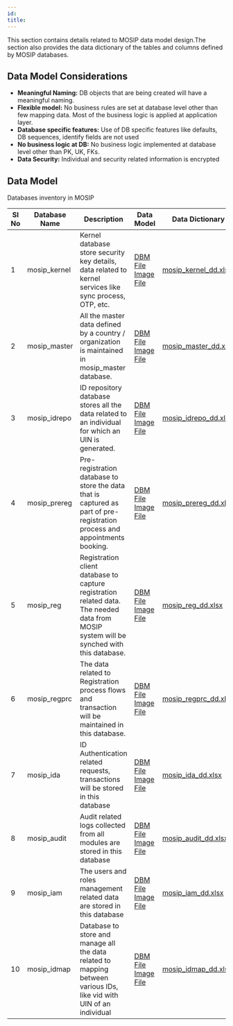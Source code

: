 ```yaml
---
id: 
title: 
---
```

This section contains details related to MOSIP data model design.The section also provides the data dictionary of the tables and columns defined by MOSIP databases.

## Data Model Considerations

* **Meaningful Naming:** DB objects that are being created will have a meaningful naming.
* **Flexible model:** No business rules are set at database level other than few mapping data. Most of the business logic is applied at application layer.
* **Database specific features:** Use of DB specific features like defaults, DB sequences, identify fields are not used
* **No business logic at DB:** No business logic implemented at database level other than PK, UK, FKs. 
* **Data Security:** Individual and security related information is encrypted
## Data Model

Databases inventory in MOSIP

|Sl No|Database Name|Description|Data Model|Data Dictionary|
|---------|---------|------------|----------|-----------|
|1|mosip_kernel|Kernel database store security key details, data related to kernel services like sync process, OTP, etc.|<div>[DBM File](https://github.com/mosip/mosip-platform/tree/master/design/data_model/_sources/mosip_kernel.dbm)</div> <div>[Image File ](https://github.com/mosip/mosip-platform/tree/master/design/data_model/_images/mosip_kernel.png)</div>|<div>[mosip_kernel_dd.xlsx ](https://github.com/mosip/mosip-platform/tree/master/design/data_model/mosip_kernel_dd.xlsx)</div>|
|2|mosip_master|All the master data defined by a country / organization is maintained in mosip_master database. |<div>[DBM File](https://github.com/mosip/mosip-platform/tree/master/design/data_model/_sources/mosip_master.dbm)</div> <div>[Image File ](https://github.com/mosip/mosip-platform/tree/master/design/data_model/_images/mosip_master.png)</div>|<div>[mosip_master_dd.xlsx ](https://github.com/mosip/mosip-platform/tree/master/design/data_model/mosip_master_dd.xlsx)</div>|
|3|mosip_idrepo|ID repository database stores all the data related to an individual for which an UIN is generated.|<div>[DBM File](https://github.com/mosip/mosip-platform/tree/master/design/data_model/_sources/mosip_idrepo.dbm)</div> <div>[Image File ](https://github.com/mosip/mosip-platform/tree/master/design/data_model/_images/mosip_idrepo.png)</div>|<div>[mosip_idrepo_dd.xlsx](https://github.com/mosip/mosip-platform/tree/master/design/data_model/mosip_idrepo_dd.xlsx)</div>|
|4|mosip_prereg|Pre-registration database to store the data that is captured as part of pre-registration process and appointments booking.|<div>[DBM File](https://github.com/mosip/mosip-platform/tree/master/design/data_model/_sources/mosip_prereg.dbm)</div> <div>[Image File ](https://github.com/mosip/mosip-platform/tree/master/design/data_model/_images/mosip_prereg.png)</div>|<div>[mosip_prereg_dd.xlsx](https://github.com/mosip/mosip-platform/tree/master/design/data_model/mosip_prereg_dd.xlsx)</div>|
|5|mosip_reg|Registration client database to capture registration related data. The needed data from MOSIP system will be synched with this database.|<div>[DBM File](https://github.com/mosip/mosip-platform/tree/master/design/data_model/_sources/mosip_reg.dbm)</div> <div>[Image File ](https://github.com/mosip/mosip-platform/tree/master/design/data_model/_images/mosip_reg.png)</div>|<div>[mosip_reg_dd.xlsx](https://github.com/mosip/mosip-platform/tree/master/design/data_model/mosip_reg_dd.xlsx)</div>|
|6|mosip_regprc|The data related to Registration process flows and transaction will be maintained in this database.|<div>[DBM File](https://github.com/mosip/mosip-platform/tree/master/design/data_model/_sources/mosip_regprc.dbm)</div> <div>[Image File ](https://github.com/mosip/mosip-platform/tree/master/design/data_model/_images/mosip_regprc.png)</div>|<div>[mosip_regprc_dd.xlsx](https://github.com/mosip/mosip-platform/tree/master/design/data_model/mosip_regprc_dd.xlsx)</div>|
|7|mosip_ida|ID Authentication related requests, transactions will be stored in this database|<div>[DBM File](https://github.com/mosip/mosip-platform/tree/master/design/data_model/_sources/mosip_ida.dbm)</div> <div>[Image File ](https://github.com/mosip/mosip-platform/tree/master/design/data_model/_images/mosip_ida.png)</div>|<div>[mosip_ida_dd.xlsx](https://github.com/mosip/mosip-platform/tree/master/design/data_model/mosip_ida_dd.xlsx)</div>|
|8|mosip_audit|Audit related logs collected from all modules are stored in this database|<div>[DBM File](https://github.com/mosip/mosip-platform/tree/master/design/data_model/_sources/mosip_audit.dbm)</div> <div>[Image File ](https://github.com/mosip/mosip-platform/tree/master/design/data_model/_images/mosip_audit.png)</div>|<div>[mosip_audit_dd.xlsx](https://github.com/mosip/mosip-platform/tree/master/design/data_model/mosip_audit_dd.xlsx)</div>|
|9|mosip_iam|The users and roles management related data are stored in this database|<div>[DBM File](https://github.com/mosip/mosip-platform/tree/master/design/data_model/_sources/mosip_iam.dbm)</div> <div>[Image File ](https://github.com/mosip/mosip-platform/tree/master/design/data_model/_images/mosip_iam.png)</div>|<div>[mosip_iam_dd.xlsx](https://github.com/mosip/mosip-platform/tree/master/design/data_model/mosip_iam_dd.xlsx)</div>|
|10|mosip_idmap|Database to store and manage all the data related to mapping between various IDs, like vid with UIN of an individual|<div>[DBM File](https://github.com/mosip/mosip-platform/tree/master/design/data_model/_sources/mosip_idmap.dbm)</div> <div>[Image File ](https://github.com/mosip/mosip-platform/tree/master/design/data_model/_images/mosip_idmap.png)</div>|<div>[mosip_idmap_dd.xlsx](https://github.com/mosip/mosip-platform/tree/master/design/data_model/mosip_idmap_dd.xlsx)</div>|



